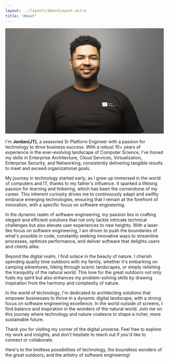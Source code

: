 ```yaml
---
layout: ../layouts/AboutLayout.astro
title: "About"
---
```


![Pic](../assets/images/JT.jpeg)

I'm **Jordan(JT)**, a seasoned Sr Platform Engineer with a passion for technology to drive business success. With a robust 10+ years of experience in the ever-evolving landscape of Computer Science, I've honed my skills in Enterprise Architecture, Cloud Services, Virtualization, Enterprise Security, and Networking, consistently delivering tangible results to meet and exceed organizational goals.


My journey in technology started early, as I grew up immersed in the world of computers and IT, thanks to my father's influence. It sparked a lifelong passion for learning and tinkering, which has been the cornerstone of my career. This inherent curiosity drives me to continuously adapt and swiftly embrace emerging technologies, ensuring that I remain at the forefront of innovation, with a specific focus on software engineering.


In the dynamic realm of software engineering, my passion lies in crafting elegant and efficient solutions that not only tackle intricate technical challenges but also elevate user experiences to new heights. With a laser-like focus on software engineering, I am driven to push the boundaries of what's possible in code, constantly seeking innovative ways to streamline processes, optimize performance, and deliver software that delights users and clients alike.


Beyond the digital realm, I find solace in the beauty of nature. I cherish spending quality time outdoors with my family, whether it's embarking on camping adventures, hiking through scenic landscapes, or simply relishing the tranquility of the natural world. This love for the great outdoors not only fuels my spirit but also enhances my problem-solving skills by drawing inspiration from the harmony and complexity of nature.


In the world of technology, I'm dedicated to architecting solutions that empower businesses to thrive in a dynamic digital landscape, with a strong focus on software engineering excellence. In the world outside of screens, I find balance and inspiration in the wonders of the natural world. Join me on this journey where technology and nature coalesce to shape a richer, more sustainable future.


Thank you for visiting my corner of the digital universe. Feel free to explore my work and insights, and don't hesitate to reach out if you'd like to connect or collaborate.


Here's to the limitless possibilities of technology, the boundless wonders of the great outdoors, and the artistry of software engineering!